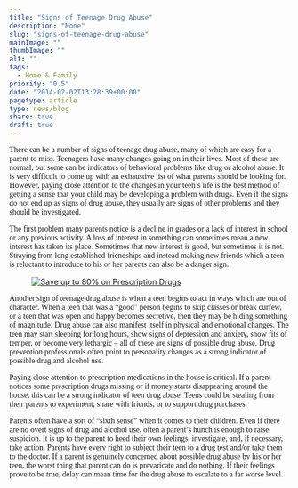 ```yaml
---
title: "Signs of Teenage Drug Abuse"
description: "None"
slug: "signs-of-teenage-drug-abuse"
mainImage: ""
thumbImage: ""
alt: ""
tags:
  - Home & Family
priority: "0.5"
date: "2014-02-02T13:28:39+00:00"
pagetype: article
type: news/blog
share: true
draft: true
---
```

<!-- wp:paragraph -->

<span style="font-family: 'Times New Roman', serif;">There can be a number of signs of teenage drug abuse, many of which are easy for a parent to miss. Teenagers have many changes going on in their lives. Most of these are normal, but some can be indicators of behavioral problems like drug or alcohol abuse. It is very difficult to come up with an exhaustive list of what parents should be looking for. However, paying close attention to the changes in your teen’s life is the best method of getting a sense that your child may be developing a problem with drugs. Even if the signs do not end up as signs of drug abuse, they usually are signs of other problems and they should be investigated.</span>

<!-- /wp:paragraph -->
<!-- wp:paragraph -->

<span style="font-family: 'Times New Roman', serif;">The first problem many parents notice is a decline in grades or a lack of interest in school or any previous activity. A loss of interest in something can sometimes mean a new interest has taken its place. Sometimes that new interest is good, but sometimes it is not. Straying from long established friendships and instead making new friends which a teen is reluctant to introduce to his or her parents can also be a danger sign.</span>

<!-- /wp:paragraph -->
<!-- wp:image {"align":"center","id":7026,"sizeSlug":"full"} -->

<div class="wp-block-image"><figure class="aligncenter size-full"><a href="https://www.wellrx.com/rx-discount-card/enroll/?invitecode=SaferLock%20&amp;utm_source=SaferLock%20&amp;utm_medium=affiliate&amp;utm_campaign=%3cblogs%3E" rel="noopener noreferrer" target="_blank"><img alt="Save up to 80% on Prescription Drugs" class="wp-image-7026" src="https://saferlockrx.com/wp-content/uploads/2018/09/safer-lock-well-rx-graphic.jpg"/></a></figure></div>

<!-- /wp:image -->
<!-- wp:paragraph -->

<span style="font-family: 'Times New Roman', serif;">Another sign of teenage drug abuse is when a teen begins to act in ways which are out of character. When a teen that was a “good” person begins to skip classes or break curfew, or a teen that was open and happy becomes secretive, then they may be hiding something of magnitude. Drug abuse can also manifest itself in physical and emotional changes. The teen may start sleeping for long hours, show signs of depression and anxiety, show fits of temper, or become very lethargic – all of these are signs of possible drug abuse. Drug prevention professionals often point to personality changes as a strong indicator of possible drug and alcohol use.</span>

<!-- /wp:paragraph -->
<!-- wp:paragraph -->

<span style="font-family: 'Times New Roman', serif;">Paying close attention to prescription medications in the house is critical. If a parent notices some prescription drugs missing or if money starts disappearing around the house, this can be a strong indicator of teen drug abuse. Teens could be stealing from their parents to experiment, share with friends, or to support drug purchases.</span>

<!-- /wp:paragraph -->
<!-- wp:paragraph -->

<span style="font-family: 'Times New Roman', serif;">Parents often have a sort of “sixth sense” when it comes to their children. Even if there are no overt signs of drug and alcohol use, often a parent’s hunch is enough to raise suspicion. It is up to the parent to heed their own feelings, investigate, and, if necessary, take action. Parents have every right to subject their teen to a drug test and/or take them to the doctor. If a parent is genuinely concerned about possible drug abuse by his or her teen, the worst thing that parent can do is prevaricate and do nothing. If their feelings prove to be true, delay can mean time for the drug abuse to escalate to a far worse level.</span>

<!-- /wp:paragraph -->